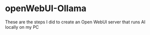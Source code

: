 # openWebUI-Ollama
These are the steps I did to create an Open WebUI server that runs AI locally on my PC
